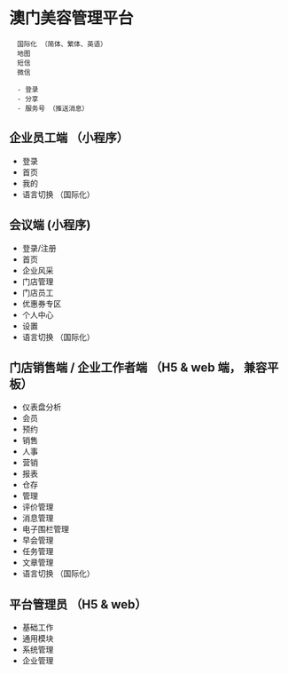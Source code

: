 # 澳门美容管理平台

```
  国际化 （简体、繁体、英语）
  地图
  短信
  微信

  - 登录
  - 分享
  - 服务号 （推送消息）
```

## 企业员工端 （小程序）

- 登录
- 首页
- 我的
- 语言切换 （国际化）

## 会议端 (小程序)

- 登录/注册
- 首页
- 企业风采
- 门店管理
- 门店员工
- 优惠券专区
- 个人中心
- 设置
- 语言切换 （国际化）

## 门店销售端 / 企业工作者端 （H5 & web 端， 兼容平板）

- 仪表盘分析
- 会员
- 预约
- 销售
- 人事
- 营销
- 报表
- 仓存
- 管理
- 评价管理
- 消息管理
- 电子围栏管理
- 早会管理
- 任务管理
- 文章管理
- 语言切换 （国际化）

## 平台管理员 （H5 & web）

- 基础工作
- 通用模块
- 系统管理
- 企业管理
